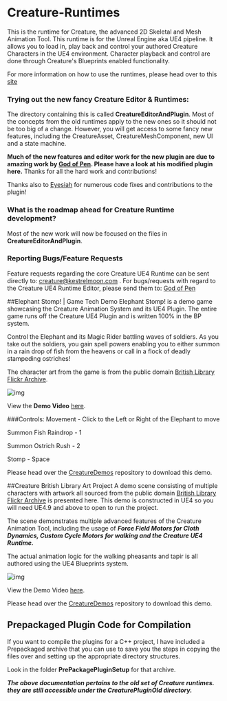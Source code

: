 # Creature-Runtimes

This is the runtime for Creature, the advanced 2D Skeletal and Mesh Animation Tool. This runtime is for the Unreal Engine aka UE4 pipeline. It allows you to load in, play back and control your authored Creature Characters in the UE4 environment. Character playback and control are done through Creature's Blueprints enabled functionality.

For more information on how to use the runtimes, please head over to this [site](http://www.kestrelmoon.com/creaturedocs/Game_Engine_Runtimes_And_Integration/Runtimes_Introduction.html)

### Trying out the new fancy Creature Editor & Runtimes:
The directory containing this is called **CreatureEditorAndPlugin**. Most of the concepts from the old runtimes apply to the new ones so it should not be too big of a change. However, you will get access to some fancy new features, including the CreatureAsset, CreatureMeshComponent, new UI and a state machine.

**Much of the new features and editor work for the new plugin are due to amazing work by [God of Pen](https://github.com/ldl19691031/CreatureUE4PluginWithEditor). Please have a look at his modified plugin here.** Thanks for all the hard work and contributions!

Thanks also to [Eyesiah](https://github.com/Eyesiah) for numerous code fixes and contributions to the plugin!

### What is the roadmap ahead for Creature Runtime development?
Most of the new work will now be focused on the files in **CreatureEditorAndPlugin**. 

### Reporting Bugs/Feature Requests
Feature requests regarding the core Creature UE4 Runtime can be sent directly to: creature@kestrelmoon.com . For bugs/requests with regard to the Creature UE4 Runtime Editor, please send them to:  [God of Pen](https://github.com/ldl19691031/CreatureUE4PluginWithEditor)

##Elephant Stomp! | Game Tech Demo
Elephant Stomp! is a demo game showcasing the Creature Animation System and its UE4 Plugin. The entire game runs off the Creature UE4 Plugin and is written 100% in the BP system.

Control the Elephant and its Magic Rider battling waves of soldiers. As you take out the soldiers, you gain spell powers enabling you to either summon in a rain drop of fish from the heavens or call in a flock of deadly stampeding ostriches!

The character art from the game is from the public domain [British Library Flickr Archive](https://www.flickr.com/photos/britishlibrary/albums).

![img](https://raw.githubusercontent.com/kestrelm/CreatureDemos/master/stomp.png)

View the **Demo Video** [here](https://youtu.be/KbKBJdJn7bA).

###Controls:
Movement - Click to the Left or Right of the Elephant to move

Summon Fish Raindrop - 1

Summon Ostrich Rush - 2

Stomp - Space


Please head over the [CreatureDemos](https://github.com/kestrelm/CreatureDemos) repository to download this demo.


##Creature British Library Art Project
A demo scene consisting of multiple characters with artwork all sourced from the public domain [British Library Flickr Archive](https://www.flickr.com/photos/britishlibrary/albums) is presented here. This demo is constructed in UE4 so you will need UE4.9 and above to open to run the project.

The scene demonstrates multiple advanced features of the Creature Animation Tool, including the usage of ***Force Field Motors for Cloth Dynamics, Custom Cycle Motors for walking and the Creature UE4 Runtime.***

The actual animation logic for the walking pheasants and tapir is all authored using the UE4 Blueprints system.

![img](https://raw.githubusercontent.com/kestrelm/CreatureDemos/master/BL.png)

View the Demo Video [here](https://youtu.be/MQK1mVSXaAk).

Please head over the [CreatureDemos](https://github.com/kestrelm/CreatureDemos) repository to download this demo.

## Prepackaged Plugin Code for Compilation

If you want to compile the plugins for a C++ project, I have included a Prepackaged archive that you can use
to save you the steps in copying the files over and setting up the appropriate directory structures.

Look in the folder **PrePackagePluginSetup** for that archive.

***The above documentation pertains to the old set of Creature runtimes. they are still accessible under the CreaturePluginOld directory.*** 
